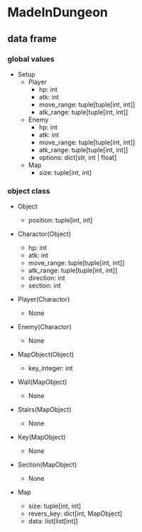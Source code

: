 # MadeInDungeon

## data frame

### global values
 - Setup
   - Player
     - hp: int
     - atk: int
     - move_range: tuple[tuple[int, int]]
     - atk_range: tuple[tuple[int, int]]
   - Enemy
     - hp: int
     - atk: int
     - move_range: tuple[tuple[int, int]]
     - atk_range: tuple[tuple[int, int]]
     - options: dict[str, int | float]
   - Map
     - size: tuple[int, int]

### object class
- Object
  - position: tuple[int, int]


- Charactor(Object)
  - hp: int
  - atk: int
  - move_range: tuple[tuple[int, int]]
  - atk_range: tuple[tuple[int, int]]
  - direction: int
  - section: int

- Player(Charactor)
  - None

- Enemy(Charactor)
  - None


- MapObject(Object)
  - key_integer: int

- Wall(MapObject)
  - None

- Stairs(MapObject)
  - None

- Key(MapObject)
  - None

- Section(MapObject)
  - None


- Map
  - size: tuple[int, int]
  - revers_key: dict[int, MapObject]
  - data: list[list[int]]
